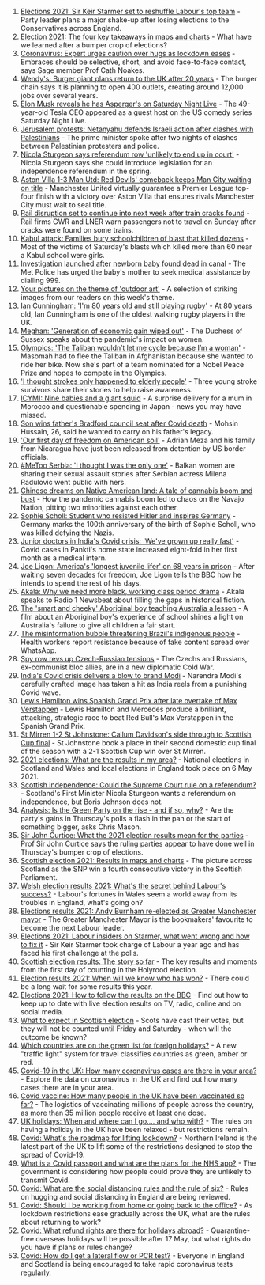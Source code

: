 1. [Elections 2021: Sir Keir Starmer set to reshuffle Labour's top team](https://www.bbc.co.uk/news/uk-politics-57047027) - Party leader plans a major shake-up after losing elections to the Conservatives across England.
2. [Election 2021: The four key takeaways in maps and charts](https://www.bbc.co.uk/news/uk-politics-57031010) - What have we learned after a bumper crop of elections?
3. [Coronavirus: Expert urges caution over hugs as lockdown eases](https://www.bbc.co.uk/news/uk-57047525) - Embraces should be selective, short, and avoid face-to-face contact, says Sage member Prof Cath Noakes.
4. [Wendy's: Burger giant plans return to the UK after 20 years](https://www.bbc.co.uk/news/business-57047642) - The burger chain says it is planning to open 400 outlets, creating around 12,000 jobs over several years.
5. [Elon Musk reveals he has Asperger's on Saturday Night Live](https://www.bbc.co.uk/news/world-us-canada-57045770) - The 49-year-old Tesla CEO appeared as a guest host on the US comedy series Saturday Night Live.
6. [Jerusalem protests: Netanyahu defends Israeli action after clashes with Palestinians](https://www.bbc.co.uk/news/world-middle-east-57049126) - The prime minister spoke after two nights of clashes between Palestinian protesters and police.
7. [Nicola Sturgeon says referendum row 'unlikely to end up in court'](https://www.bbc.co.uk/news/uk-scotland-scotland-politics-57046408) - Nicola Sturgeon says she could introduce legislation for an independence referendum in the spring.
8. [Aston Villa 1-3 Man Utd: Red Devils' comeback keeps Man City waiting on title](https://www.bbc.co.uk/sport/football/56960426) - Manchester United virtually guarantee a Premier League top-four finish with a victory over Aston Villa that ensures rivals Manchester City must wait to seal title.
9. [Rail disruption set to continue into next week after train cracks found](https://www.bbc.co.uk/news/uk-57042384) - Rail firms GWR and LNER warn passengers not to travel on Sunday after cracks were found on some trains.
10. [Kabul attack: Families bury schoolchildren of blast that killed dozens](https://www.bbc.co.uk/news/world-asia-57046527) - Most of the victims of Saturday's blasts which killed more than 60 near a Kabul school were girls.
11. [Investigation launched after newborn baby found dead in canal](https://www.bbc.co.uk/news/uk-england-london-57031628) - The Met Police has urged the baby's mother to seek medical assistance by dialling 999.
12. [Your pictures on the theme of 'outdoor art'](https://www.bbc.co.uk/news/in-pictures-57023047) - A selection of striking images from our readers on this week's theme.
13. [Ian Cunningham: 'I'm 80 years old and still playing rugby'](https://www.bbc.co.uk/news/uk-northern-ireland-57013207) - At 80 years old, Ian Cunningham is one of the oldest walking rugby players in the UK.
14. [Meghan: 'Generation of economic gain wiped out'](https://www.bbc.co.uk/news/world-57047169) - The Duchess of Sussex speaks about the pandemic's impact on women.
15. [Olympics: 'The Taliban wouldn’t let me cycle because I’m a woman'](https://www.bbc.co.uk/news/world-asia-57027349) - Masomah had to flee the Taliban in Afghanistan because she wanted to ride her bike. Now she's part of a team nominated for a Nobel Peace Prize and hopes to compete in the Olympics.
16. ['I thought strokes only happened to elderly people'](https://www.bbc.co.uk/news/uk-england-essex-56678966) - Three young stroke survivors share their stories to help raise awareness.
17. [ICYMI: Nine babies and a giant squid](https://www.bbc.co.uk/news/world-57035326) - A surprise delivery for a mum in Morocco and questionable spending in Japan - news you may have missed.
18. [Son wins father's Bradford council seat after Covid death](https://www.bbc.co.uk/news/uk-england-leeds-57043008) - Mohsin Hussain, 26, said he wanted to carry on his father's legacy.
19. ['Our first day of freedom on American soil'](https://www.bbc.co.uk/news/world-us-canada-57022918) - Adrian Meza and his family from Nicaragua have just been released from detention by US border officials.
20. [#MeToo Serbia: 'I thought I was the only one'](https://www.bbc.co.uk/news/world-europe-57011605) - Balkan women are sharing their sexual assault stories after Serbian actress Milena Radulovic went public with hers.
21. [Chinese dreams on Native American land: A tale of cannabis boom and bust](https://www.bbc.co.uk/news/world-us-canada-56835897) - How the pandemic cannabis boom led to chaos on the Navajo Nation, pitting two minorities against each other.
22. [Sophie Scholl: Student who resisted Hitler and inspires Germany](https://www.bbc.co.uk/news/world-europe-57008360) - Germany marks the 100th anniversary of the birth of Sophie Scholl, who was killed defying the Nazis.
23. [Junior doctors in India's Covid crisis: 'We've grown up really fast'](https://www.bbc.co.uk/news/newsbeat-56993136) - Covid cases in Pankti's home state increased eight-fold in her first month as a medical intern.
24. [Joe Ligon: America's 'longest juvenile lifer' on 68 years in prison](https://www.bbc.co.uk/news/world-us-canada-57022924) - After waiting seven decades for freedom, Joe Ligon tells the BBC how he intends to spend the rest of his days.
25. [Akala: Why we need more black, working class period drama](https://www.bbc.co.uk/news/newsbeat-56894080) - Akala speaks to Radio 1 Newsbeat about filling the gaps in historical fiction.
26. [The 'smart and cheeky' Aboriginal boy teaching Australia a lesson](https://www.bbc.co.uk/news/stories-56544429) - A film about an Aboriginal boy's experience of school shines a light on Australia's failure to give all children a fair start.
27. [The misinformation bubble threatening Brazil's indigenous people](https://www.bbc.co.uk/news/blogs-trending-56919424) - Health workers report resistance because of fake content spread over WhatsApp.
28. [Spy row revs up Czech-Russian tensions](https://www.bbc.co.uk/news/world-europe-57008363) - The Czechs and Russians, ex-communist bloc allies, are in a new diplomatic Cold War.
29. [India's Covid crisis delivers a blow to brand Modi](https://www.bbc.co.uk/news/world-asia-india-56970569) - Narendra Modi's carefully crafted image has taken a hit as India reels from a punishing Covid wave.
30. [Lewis Hamilton wins Spanish Grand Prix after late overtake of Max Verstappen](https://www.bbc.co.uk/sport/formula1/57048711) - Lewis Hamilton and Mercedes produce a brilliant, attacking, strategic race to beat Red Bull's Max Verstappen in the Spanish Grand Prix.
31. [St Mirren 1-2 St Johnstone: Callum Davidson's side through to Scottish Cup final](https://www.bbc.co.uk/sport/football/56958354) - St Johnstone book a place in their second domestic cup final of the season with a 2-1 Scottish Cup win over St Mirren.
32. [2021 elections: What are the results in my area?](https://www.bbc.co.uk/news/56129210) - National elections in Scotland and Wales and local elections in England took place on 6 May 2021.
33. [Scottish independence: Could the Supreme Court rule on a referendum?](https://www.bbc.co.uk/news/uk-scotland-scotland-politics-57047898) - Scotland's First Minister Nicola Sturgeon wants a referendum on independence, but Boris Johnson does not.
34. [Analysis: Is the Green Party on the rise - and if so, why?](https://www.bbc.co.uk/news/uk-politics-57048811) - Are the party's gains in Thursday's polls a flash in the pan or the start of something bigger, asks Chris Mason.
35. [Sir John Curtice: What the 2021 election results mean for the parties](https://www.bbc.co.uk/news/uk-politics-57040175) - Prof Sir John Curtice says the ruling parties appear to have done well in Thursday's bumper crop of elections.
36. [Scottish election 2021: Results in maps and charts](https://www.bbc.co.uk/news/uk-scotland-scotland-politics-57028315) - The picture across Scotland as the SNP win a fourth consecutive victory in the Scottish Parliament.
37. [Welsh election results 2021: What's the secret behind Labour's success?](https://www.bbc.co.uk/news/uk-wales-politics-57037388) - Labour's fortunes in Wales seem a world away from its troubles in England, what's going on?
38. [Elections results 2021: Andy Burnham re-elected as Greater Manchester mayor](https://www.bbc.co.uk/news/uk-england-manchester-57037359) - The Greater Manchester Mayor is the bookmakers' favourite to become the next Labour leader.
39. [Elections 2021: Labour insiders on Starmer, what went wrong and how to fix it](https://www.bbc.co.uk/news/uk-politics-57024995) - Sir Keir Starmer took charge of Labour a year ago and has faced his first challenge at the polls.
40. [Scottish election results: The story so far](https://www.bbc.co.uk/news/uk-scotland-scotland-politics-57033767) - The key results and moments from the first day of counting in the Holyrood election.
41. [Election results 2021: When will we know who has won?](https://www.bbc.co.uk/news/uk-politics-56581106) - There could be a long wait for some results this year.
42. [Elections 2021: How to follow the results on the BBC](https://www.bbc.co.uk/news/uk-politics-56930132) - Find out how to keep up to date with live election results on TV, radio, online and on social media.
43. [What to expect in Scottish election](https://www.bbc.co.uk/news/uk-scotland-scotland-politics-56972971) - Scots have cast their votes, but they will not be counted until Friday and Saturday - when will the outcome be known?
44. [Which countries are on the green list for foreign holidays?](https://www.bbc.co.uk/news/explainers-52544307) - A new "traffic light" system for travel classifies countries as green, amber or red.
45. [Covid-19 in the UK: How many coronavirus cases are there in your area?](https://www.bbc.co.uk/news/uk-51768274) - Explore the data on coronavirus in the UK and find out how many cases there are in your area.
46. [Covid vaccine: How many people in the UK have been vaccinated so far?](https://www.bbc.co.uk/news/health-55274833) - The logistics of vaccinating millions of people across the country, as more than 35 million people receive at least one dose.
47. [UK holidays: When and where can I go.... and who with?](https://www.bbc.co.uk/news/explainers-52646738) - The rules on having a holiday in the UK have been relaxed - but restrictions remain.
48. [Covid: What's the roadmap for lifting lockdown?](https://www.bbc.co.uk/news/explainers-52530518) - Northern Ireland is the latest part of the UK to lift some of the restrictions designed to stop the spread of Covid-19.
49. [What is a Covid passport and what are the plans for the NHS app?](https://www.bbc.co.uk/news/explainers-55718553) - The government is considering how people could prove they are unlikely to transmit Covid.
50. [Covid: What are the social distancing rules and the rule of six?](https://www.bbc.co.uk/news/uk-51506729) - Rules on hugging and social distancing in England are being reviewed.
51. [Covid: Should I be working from home or going back to the office?](https://www.bbc.co.uk/news/business-52567567) - As lockdown restrictions ease gradually across the UK, what are the rules about returning to work?
52. [Covid: What refund rights are there for holidays abroad?](https://www.bbc.co.uk/news/business-51615412) - Quarantine-free overseas holidays will be possible after 17 May, but what rights do you have if plans or rules change?
53. [Covid: How do I get a lateral flow or PCR test?](https://www.bbc.co.uk/news/health-51943612) - Everyone in England and Scotland is being encouraged to take rapid coronavirus tests regularly.
